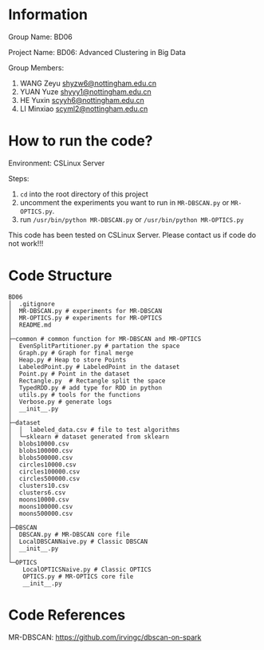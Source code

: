 # Information

Group Name: BD06

Project Name: BD06: Advanced Clustering in Big Data

Group Members:
1. WANG Zeyu shyzw6@nottingham.edu.cn
2. YUAN Yuze shyyy1@nottingham.edu.cn
3. HE Yuxin scyyh6@nottingham.edu.cn
4. LI Minxiao scyml2@nottingham.edu.cn

# How to run the code?

Environment: CSLinux Server

Steps:
1. `cd` into the root directory of this project
2. uncomment the experiments you want to run in `MR-DBSCAN.py` or `MR-OPTICS.py`.
3. run `/usr/bin/python MR-DBSCAN.py` or `/usr/bin/python MR-OPTICS.py`

This code has been tested on CSLinux Server. Please contact us if code do not work!!!


# Code Structure

```
BD06
│  .gitignore
│  MR-DBSCAN.py # experiments for MR-DBSCAN
│  MR-OPTICS.py # experiments for MR-OPTICS
│  README.md
│
├─common # common function for MR-DBSCAN and MR-OPTICS
│  EvenSplitPartitioner.py # partation the space
│  Graph.py # Graph for final merge
│  Heap.py # Heap to store Points
│  LabeledPoint.py # LabeledPoint in the dataset
│  Point.py # Point in the dataset
│  Rectangle.py  # Rectangle split the space
│  TypedRDD.py # add type for RDD in python
│  utils.py # tools for the functions
│  Verbose.py # generate logs
│  __init__.py
│
├─dataset
│  │  labeled_data.csv # file to test algorithms
│  └─sklearn # dataset generated from sklearn
│  blobs10000.csv
│  blobs100000.csv
│  blobs500000.csv
│  circles10000.csv
│  circles100000.csv
│  circles500000.csv
│  clusters10.csv
│  clusters6.csv
│  moons10000.csv
│  moons100000.csv
│  moons500000.csv
│
├─DBSCAN
│  DBSCAN.py # MR-DBSCAN core file 
│  LocalDBSCANNaive.py # Classic DBSCAN 
│  __init__.py
│
└─OPTICS
    LocalOPTICSNaive.py # Classic OPTICS 
    OPTICS.py # MR-OPTICS core file 
    __init__.py
```

# Code References

MR-DBSCAN: https://github.com/irvingc/dbscan-on-spark